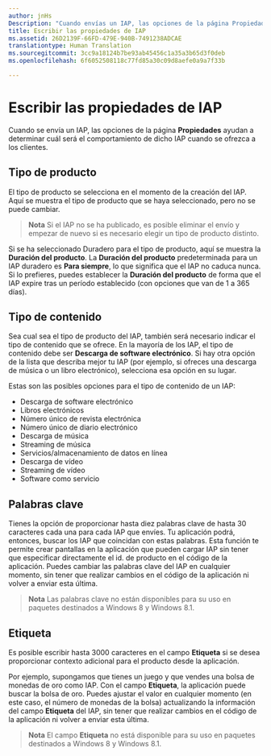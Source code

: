 ```yaml
---
author: jnHs
Description: "Cuando envías un IAP, las opciones de la página Propiedades te ayudarán a determinar el comportamiento de tu IAP cuando se lo ofrezcas a los clientes."
title: Escribir las propiedades de IAP
ms.assetid: 26D2139F-66FD-479E-940B-7491238ADCAE
translationtype: Human Translation
ms.sourcegitcommit: 3cc9a18124b7be93ab45456c1a35a3b65d3f0deb
ms.openlocfilehash: 6f6052508118c77fd85a30c09d8aefe0a9a7f33b

---
```


# Escribir las propiedades de IAP


Cuando se envía un IAP, las opciones de la página **Propiedades** ayudan a determinar cuál será el comportamiento de dicho IAP cuando se ofrezca a los clientes.

## Tipo de producto

El tipo de producto se selecciona en el momento de la creación del IAP. Aquí se muestra el tipo de producto que se haya seleccionado, pero no se puede cambiar.

> **Nota** Si el IAP no se ha publicado, es posible eliminar el envío y empezar de nuevo si es necesario elegir un tipo de producto distinto. 

Si se ha seleccionado Duradero para el tipo de producto, aquí se muestra la **Duración del producto**. La **Duración del producto** predeterminada para un IAP duradero es **Para siempre**, lo que significa que el IAP no caduca nunca. Si lo prefieres, puedes establecer la **Duración del producto** de forma que el IAP expire tras un período establecido (con opciones que van de 1 a 365 días). 

## Tipo de contenido

Sea cual sea el tipo de producto del IAP, también será necesario indicar el tipo de contenido que se ofrece. En la mayoría de los IAP, el tipo de contenido debe ser **Descarga de software electrónico**. Si hay otra opción de la lista que describa mejor tu IAP (por ejemplo, si ofreces una descarga de música o un libro electrónico), selecciona esa opción en su lugar. 

Estas son las posibles opciones para el tipo de contenido de un IAP:

-   Descarga de software electrónico
-   Libros electrónicos
-   Número único de revista electrónica
-   Número único de diario electrónico
-   Descarga de música
-   Streaming de música
-   Servicios/almacenamiento de datos en línea
-   Descarga de vídeo
-   Streaming de vídeo
-   Software como servicio

## Palabras clave

Tienes la opción de proporcionar hasta diez palabras clave de hasta 30 caracteres cada una para cada IAP que envíes. Tu aplicación podrá, entonces, buscar los IAP que coincidan con estas palabras. Esta función te permite crear pantallas en la aplicación que pueden cargar IAP sin tener que especificar directamente el id. de producto en el código de la aplicación. Puedes cambiar las palabras clave del IAP en cualquier momento, sin tener que realizar cambios en el código de la aplicación ni volver a enviar esta última.

> **Nota** Las palabras clave no están disponibles para su uso en paquetes destinados a Windows 8 y Windows 8.1.

## Etiqueta

Es posible escribir hasta 3000 caracteres en el campo **Etiqueta** si se desea proporcionar contexto adicional para el producto desde la aplicación.

Por ejemplo, supongamos que tienes un juego y que vendes una bolsa de monedas de oro como IAP. Con el campo **Etiqueta**, la aplicación puede buscar la bolsa de oro. Puedes ajustar el valor en cualquier momento (en este caso, el número de monedas de la bolsa) actualizando la información del campo **Etiqueta** del IAP, sin tener que realizar cambios en el código de la aplicación ni volver a enviar esta última.

> **Nota**  El campo **Etiqueta** no está disponible para su uso en paquetes destinados a Windows 8 y Windows 8.1.

 

 

 







<!--HONumber=Jun16_HO5-->


